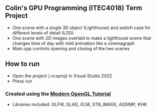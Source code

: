## Colin's GPU Programming (ITEC4018) Term Project
- One scene with a single 3D object (Lighthouse) and switch case for different levels of detail (LOD)
- One scene with 2D images overlaid to make a lighthouse scene that changes time of day with mild animation like a cinemagraph
- Main.cpp controls opening and closing of the two scenes

## How to run
- Open the project (.vcxproj) in Visual Studio 2022
- Press run

### Created using the [Modern OpenGL Tutorial](https://learnopengl.com/)
- Libraries included: GLFW, GLAD, GLM, STB_IMAGE, ASSIMP, KHR